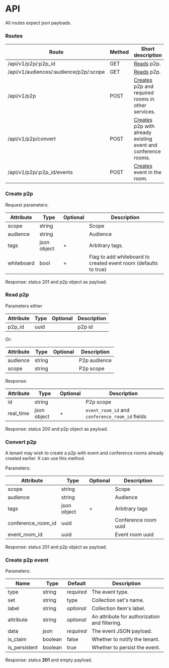 # API

All routes expect json payloads.

### Routes
Route                                   | Method | Short description
--------------------------------------- | ------ | ----------
/api/v1/p2p/:p2p_id                     | GET    | [Reads](#read-p2p) p2p.
/api/v1/audiences/:audience/p2p/:scope  | GET    | [Reads](#read-p2p) p2p.
/api/v1/p2p                             | POST   | [Creates](#create-p2p) p2p and required rooms in other services.
/api/v1/p2p/convert                     | POST   | [Creates](#convert-p2p) p2p with already existing event and conference rooms.
/api/v1/p2p/:p2p_id/events              | POST   | [Creates](#create-p2p-event) event in the room.

### Create p2p

Request parameters:

Attribute              | Type        | Optional | Description
---------------------- | ----------- | -------- | -------------------------------------------------
scope                  | string      |          | Scope
audience               | string      |          | Audience
tags                   | json object | +        | Arbitrary tags.
whiteboard             | bool        | +        | Flag to add whiteboard to created event room (defaults to true)

Response: status 201 and p2p object as payload.

### Read p2p

Parameters either

Attribute      | Type        | Optional | Description
-------------- | ----------- | -------- | --------------
p2p_id         | uuid        |          | p2p id

Or:

Attribute            | Type        | Optional | Description
-------------------- | ----------- | -------- | ------------------
audience             | string      |          | P2p audience
scope                | string      |          | P2p scope

Response:

Attribute              | Type        | Optional | Description
---------------------- | ----------- | -------- | ---------------------------------------------------------
id                     | string      |          | P2p scope
real_time              | json object | +        | `event_room_id` and `conference_room_id` fields

Response: status 200 and p2p object as payload.

### Convert p2p

A tenant may wish to create a p2p with event and conference rooms already created earlier. It can use this method.

Parameters:

Attribute              | Type        | Optional | Description
---------------------- | ----------- | -------- | -------------------------------------------------
scope                  | string      |          | Scope
audience               | string      |          | Audience
tags                   | json object | +        | Arbitrary tags
conference_room_id     | uuid        |          | Conference room uuid
event_room_id          | uuid        |          | Event room uuid

Response: status 201 and p2p object as payload.

### Create p2p event

Parameters:

Name          | Type    | Default    | Description
------------- | ------- | ---------- | -----------------------------
type          | string  | _required_ | The event type.
set           | string  |       type | Collection set's name.
label         | string  | _optional_ | Collection item's label.
attribute     | string  | _optional_ | An attribute for authorization and filtering.
data          | json    | _required_ | The event JSON payload.
is_claim      | boolean |      false | Whether to notify the tenant.
is_persistent | boolean |       true | Whether to persist the event.

Response: status **201** and empty payload.
